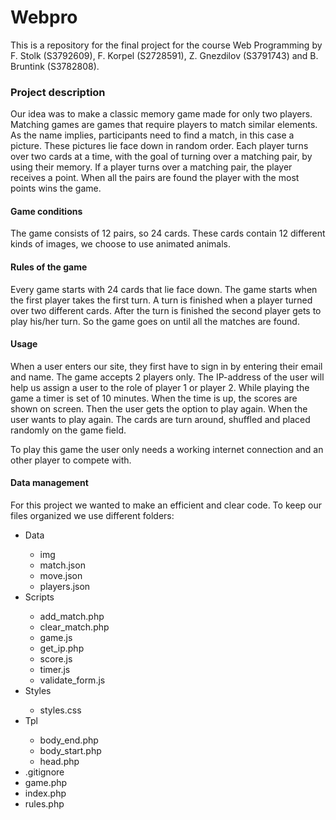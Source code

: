 <h1>Webpro</h1>
This is a repository for the final project for the course Web Programming by F. Stolk (S3792609), F. Korpel (S2728591), Z. Gnezdilov (S3791743) and B. Bruntink (S3782808).

<h3>Project description</h3>
Our idea was to make a classic memory game made for only two players. Matching games are games that require players to match similar elements. As the name implies, participants need to find a match, in this case a picture. These pictures lie face down in random order. Each player turns over two cards at a time, with the goal of turning over a matching pair, by using their memory. If a player turns over a matching pair, the player receives a point. When all the pairs are found the player with the most points wins the game.

<h4>Game conditions</h4>
The game consists of 12 pairs, so 24 cards. These cards contain 12 different kinds of images, we choose to use animated animals. 

<h4>Rules of the game</h4>
Every game starts with 24 cards that lie face down. The game starts when the first player takes the first turn. A turn is finished when a player turned over two different cards. After the turn is finished the second player gets to play his/her turn. So the game goes on until all the matches are found.

<h4>Usage</h4>
When a user enters our site, they first have to sign in by entering their email and name. The game accepts 2 players only. The IP-address of the user will help us assign a user to the role of player 1 or player 2. While playing the game a timer is set of 10 minutes. When the time is up, the scores are shown on screen. Then the user gets the option to play again. When the user wants to play again. The cards are turn around, shuffled and placed randomly on the game field. 

To play this game the user only needs a working internet connection and an other player to compete with. 

<h4>Data management</h4>
For this project we wanted to make an efficient and clear code. To keep our files organized we use different folders:
<ul>
  <li>Data</li>
    <ul>
      <li>img</li>
      <li>match.json</li>
      <li>move.json</li>
      <li>players.json</li>
    </ul>
  <li>Scripts</li>
     <ul>
      <li>add_match.php</li>
      <li>clear_match.php</li>
      <li>game.js</li>
      <li>get_ip.php</li>
      <li>score.js</li>
      <li>timer.js</li>
      <li>validate_form.js</li>
    </ul>
  <li>Styles</li>
     <ul>
      <li>styles.css</li>
    </ul>
  <li>Tpl</li>
    <ul>
      <li>body_end.php</li>
      <li>body_start.php</li>
      <li>head.php</li>
    </ul>    
  <li>.gitignore</li>
  <li>game.php</li>
  <li>index.php</li>
  <li>rules.php</li>
</ul>  



